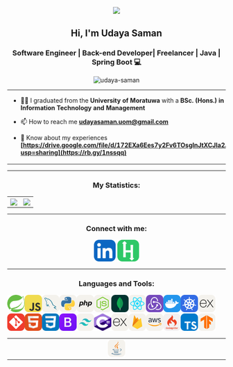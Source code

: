 <p align="center" ><img  src = "https://github.com/7oSkaaa/7oSkaaa/blob/main/Images/about_me.gif?raw=true" width = 50px></p>
<h2 align="center">Hi, I'm Udaya Saman</h2>
<h3 align="center">Software Engineer | Back-end Developer| Freelancer | Java | Spring Boot 💻</h3>
<p align="center"> <img src="https://komarev.com/ghpvc/?username=udaya-saman&label=Profile%20views&color=0e75b6&style=flat" alt="udaya-saman" /> </p>

<table align="center">
<tr border="none">
<td width="100%" align="left">

- 👨‍🎓 I graduated from the **University of Moratuwa** with a **BSc. (Hons.) in Information Technology and Management**

- 📫 How to reach me **udayasaman.uom@gmail.com**

- 📄 Know about my experiences **[https://drive.google.com/file/d/172EXa6Ees7y2Fv6TOsglnJtXCJla2Aex/view?usp=sharing](https://rb.gy/1nssqq)**

</td>
</tr>
</table>

---

<h3 align="center">My Statistics:</h3>
<p align="center">
<table align="center">
<tr border="none">
<td width="50%" align="center">
    <img  align="center"  src="https://github-readme-stats.vercel.app/api?username=udaya-saman&theme=dark&show_icons=true&count_private=true" />
</td>
<td width="50%" align="center">

  <img  align="center"  src="https://github-readme-stats.anuraghazra1.vercel.app/api/top-langs/?username=udaya-saman&theme=dark&hide_border=false&no-bg=true&no-frame=true&langs_count=10"/>
  
  </td>
</tr>
</table>

---

<h3 align="center">Connect with me:</h3>
<p align="center">
<a href="https://linkedin.com/in/udaya-saman" target="blank"><img src="https://github.com/udaya-saman/skill-icons/blob/main/LinkedIn.svg" alt="LinkedIn" width="50" height="50"/></a>
<a href="https://www.hackerrank.com/udayasaman_uom" target="blank"><img src="https://github.com/udaya-saman/skill-icons/blob/main/icons/hackerrank.svg" alt="udayasaman_uom" height="50" width="50" /></a>
</p>

---

<h3 align="center">Languages and Tools:</h3>
<p align="center">
<table align="center">
<tr border="none">
<td width="7.5%" align="center">
    <img src="https://github.com/udaya-saman/skill-icons/blob/main/icons/Java-Light.svg" alt="Java" width="40" height="40"/>
</td>
    <img src="https://github.com/udaya-saman/skill-icons/blob/main/icons/spring.svg" alt="Spring" width="40" height="40"/>
    <img src="https://github.com/udaya-saman/skill-icons/blob/main/icons/JavaScript.svg" alt="JavaScript" width="40" height="40"/>
    <img src="https://github.com/udaya-saman/skill-icons/blob/main/icons/MySQL-Light.svg" alt="MySQL" width="40" height="40"/>
    <img src="https://github.com/udaya-saman/skill-icons/blob/main/icons/Python-Light.svg" alt="Python" width="40" height="40"/>
    <img src="https://github.com/udaya-saman/skill-icons/blob/main/icons/PHP-Light.svg" alt="PHP" width="40" height="40"/>
    <img src="https://github.com/udaya-saman/skill-icons/blob/main/icons/NodeJS-Light.svg" alt="NodeJS" width="40" height="40"/>
    <img src="https://github.com/udaya-saman/skill-icons/blob/main/icons/MongoDB.svg" alt="MongoDB" width="40" height="40"/>
    <img src="https://github.com/udaya-saman/skill-icons/blob/main/icons/React-Light.svg" alt="React" width="40" height="40"/>
    <img src="https://github.com/udaya-saman/skill-icons/blob/main/icons/Redux.svg" alt="Redux" width="40" height="40"/>
    <img src="https://github.com/udaya-saman/skill-icons/blob/main/icons/Docker.svg" alt="Docker" width="40" height="40"/>
    <img src="https://github.com/udaya-saman/skill-icons/blob/main/icons/Kubernetes.svg" alt="Kubernetes" width="40" height="40"/>
    <img src="https://github.com/udaya-saman/skill-icons/blob/main/icons/ExpressJS-Light.svg" alt="ExpressJS" width="40" height="40"/>
</tr>
<tr border="none">
    <img src="https://github.com/udaya-saman/skill-icons/blob/main/icons/Git.svg" alt="Git" width="40" height="40"/>
    <img src="https://github.com/udaya-saman/skill-icons/blob/main/icons/HTML.svg" alt="HTML" width="40" height="40"/>
    <img src="https://github.com/udaya-saman/skill-icons/blob/main/icons/CSS.svg" alt="CSS" width="40" height="40"/>
    <img src="https://github.com/udaya-saman/skill-icons/blob/main/icons/Bootstrap.svg" alt="Bootstrap" width="40" height="40"/>
    <img src="https://github.com/udaya-saman/skill-icons/blob/main/icons/TailwindCSS-Light.svg" alt="TailwindCSS" width="40" height="40"/>
    <img src="https://github.com/udaya-saman/skill-icons/blob/main/icons/c--3.svg" alt="c#" width="40" height="40"/>
    <img src="https://github.com/udaya-saman/skill-icons/blob/main/icons/ExpressJS-Light.svg" alt="ExpressJS" width="40" height="40"/>
    <img src="https://github.com/udaya-saman/skill-icons/blob/main/icons/Firebase-Light.svg" alt="Firebase" width="40" height="40"/>
    <img src="https://github.com/udaya-saman/skill-icons/blob/main/icons/AWS-Light.svg" alt="AWS" width="40" height="40"/>
    <img src="https://github.com/udaya-saman/skill-icons/blob/main/icons/Codeigniter.svg" alt="Codeigniter" width="40" height="40"/>
    <img src="https://github.com/udaya-saman/skill-icons/blob/main/icons/TypeScript.svg" alt="TypeScript" width="40" height="40"/>
    <img src="https://github.com/udaya-saman/skill-icons/blob/main/icons/TensorFlow-Light.svg" alt="TensorFlow" width="40" height="40"/>
</tr>
</table>
</p>
